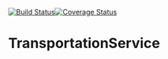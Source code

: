 [![Build Status](https://travis-ci.org/GiethoornInternationalHarbor/TransportationService.svg?branch=master)](https://travis-ci.org/GiethoornInternationalHarbor/TransportationService)[![Coverage Status](https://coveralls.io/repos/github/GiethoornInternationalHarbor/TransportationService/badge.svg)](https://coveralls.io/github/GiethoornInternationalHarbor/TransportationService)

# TransportationService
